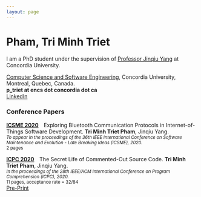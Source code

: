 ```yaml
---
layout: page
---
```

<h1 id="phamtriminhtriet">Pham, Tri Minh Triet</h1>
<p>I am a PhD student under the supervision of <a href="https://jinqiuyang.github.io/">Professor Jinqiu Yang</a> at Concordia University.
<p><a href="https://www.concordia.ca/ginacody/computer-science-software-eng.html">Computer Science and Software Engineering</a>, Concordia University, Montreal, Quebec, Canada.
<br><strong>p_triet at encs dot concordia dot ca</strong>
<br><a href="https://www.linkedin.com/in/phamtriminhtriet/">LinkedIn</a>

<!-- <h3 id="conference">Conference Papers</h3> -->


<h3 id="conference">Conference Papers</h3>

<p><a href="https://icsme2020.github.io/index.html"><strong>ICSME 2020</strong></a>&emsp;Exploring Bluetooth Communication Protocols in Internet-of-Things Software Development. <strong>Tri Minh Triet Pham</strong>, Jinqiu Yang.
<br><small><em>To appear in the proceedings of the 36th IEEE International Conference on Software Maintenance and Evolution - Late Breaking Ideas (ICSME), 2020. </em>
<br> 2 pages</small>
<!-- <br><a href="papers/icsme20-lb.pdf">Pre-Print</a> -->

<p><a href="https://conf.researchr.org/home/icpc-2020"><strong>ICPC 2020</strong></a>&emsp;The Secret Life of Commented-Out Source Code. <strong>Tri Minh Triet Pham</strong>, Jinqiu Yang.
<br><small><em>In the proceedings of the 28th IEEE/ACM International Conference on Program Comprehension (ICPC), 2020. </em>
<br>11 pages, acceptance rate = 32/84</small>
<br><a href="papers/icpc20.pdf">Pre-Print</a>
